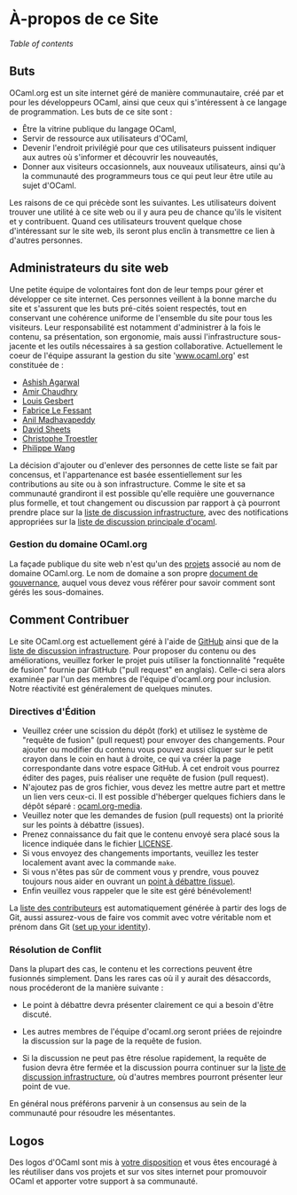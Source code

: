 <!-- ((! set title À-propos de ce Site !)) -->

# À-propos de ce Site
*Table of contents*

## Buts

OCaml.org est un site internet géré de manière communautaire, créé par et
pour les développeurs OCaml, ainsi que ceux qui s'intéressent à ce langage
de programmation.
Les buts de ce site sont :

* Être la vitrine publique du langage OCaml,
* Servir de ressource aux utilisateurs d'OCaml,
* Devenir l'endroit privilégié pour que ces utilisateurs puissent indiquer
  aux autres où s'informer et découvrir les nouveautés,
* Donner aux visiteurs occasionnels, aux nouveaux utilisateurs,
  ainsi qu'à la communauté des programmeurs tous ce qui peut leur être utile
  au sujet d'OCaml.

Les raisons de ce qui précède sont les suivantes. Les utilisateurs
doivent trouver une utilité à ce site web ou il y aura peu de chance
qu'ils le visitent et y contribuent. Quand ces utilisateurs trouvent
quelque chose d'intéressant sur le site web, ils seront plus enclin
à transmettre ce lien à d'autres personnes.


## Administrateurs du site web

Une petite équipe de volontaires font don de leur temps pour gérer et
développer ce site internet. Ces personnes veillent à la bonne marche
du site et s'assurent que les buts pré-cités soient respectés, tout
en conservant une cohérence uniforme de l'ensemble du site pour tous
les visiteurs. Leur responsabilité est notamment d'administrer à la fois
le contenu, sa présentation, son ergonomie, mais aussi l'infrastructure
sous-jacente et les outils nécessaires à sa gestion collaborative.
Actuellement le coeur de l'équipe assurant la gestion du site 'www.ocaml.org'
est constituée de :

- [Ashish Agarwal](http://ashishagarwal.org)
- [Amir Chaudhry](http://amirchaudhry.com)
- [Louis Gesbert](http://github.com/AltGr/)
- [Fabrice Le Fessant](http://www.lefessant.net/)
- [Anil Madhavapeddy](http://anil.recoil.org)
- [David Sheets](https://github.com/dsheets)
- [Christophe Troestler](https://github.com/Chris00)
- [Philippe Wang](http://philippewang.info/CL/)

La décision d'ajouter ou d'enlever des personnes de cette liste se fait
par concensus, et l'appartenance est basée essentiellement sur les
contributions au site ou à son infrastructure. Comme le site et sa
communauté grandiront il est possible qu'elle requière une gouvernance
plus formelle, et tout changement ou discussion par rapport à çà
pourront prendre place sur la [liste de discussion
infrastructure](http://lists.ocaml.org/listinfo/infrastructure/), avec
des notifications appropriées sur la [liste de discussion principale
d'ocaml](https://sympa.inria.fr/sympa/arc/caml-list/).


### Gestion du domaine OCaml.org

La façade publique du site web n'est qu'un des
[projets](https://github.com/ocaml/infrastructure/wiki) associé au nom de
domaine OCaml.org. Le nom de domaine a son propre
[document de gouvernance](/governance.html), auquel vous devez vous référer
pour savoir comment sont gérés les sous-domaines.


## Comment Contribuer

Le site OCaml.org est actuellement géré à l'aide de
[GitHub](https://github.com/ocaml/ocaml.org/) ainsi que de la [liste de
discussion infrastructure](http://lists.ocaml.org/listinfo/infrastructure/).
Pour proposer du contenu ou des améliorations, veuillez forker le projet
puis utiliser la fonctionnalité "requête de fusion" fournie par GitHub
("pull request" en anglais). Celle-ci sera alors examinée par l'un des
membres de l'équipe d'ocaml.org pour inclusion. Notre réactivité est
généralement de quelques minutes.


### Directives d'Édition

* Veuillez créer une scission du dépôt (fork) et utilisez le système
  de "requête de fusion" (pull request) pour envoyer des changements.
  Pour ajouter ou modifier du contenu vous pouvez aussi cliquer sur le
  petit crayon dans le coin en haut à droite, ce qui va créer la page
  correspondante dans votre espace GitHub. À cet endroit vous pourrez
  éditer des pages, puis réaliser une requête de fusion (pull request).
* N'ajoutez pas de gros fichier, vous devez les mettre autre part et
  mettre un lien vers ceux-ci. Il est possible d'héberger quelques
  fichiers dans le dépôt séparé :
  [ocaml.org-media](https://github.com/ocaml/ocaml.org-media).
* Veuillez noter que les demandes de fusion (pull requests) ont la
  priorité sur les points à débattre (issues).
* Prenez connaissance du fait que le contenu envoyé sera placé sous
  la licence indiquée dans le fichier
  [LICENSE](https://github.com/ocaml/ocaml.org/blob/master/LICENSE.md).
* Si vous envoyez des changements importants, veuillez les tester
  localement avant avec la commande `make`.
* Si vous n'êtes pas sûr de comment vous y prendre, vous pouvez toujours
  nous aider en ouvrant un [point à
  débattre (issue)](https://github.com/ocaml/ocaml.org/issues).
* Enfin veuillez vous rappeler que le site est géré bénévolement!

La [liste des contributeurs](contributors.html) est automatiquement
générée à partir des logs de Git, aussi assurez-vous de faire vos
commit avec votre véritable nom et prénom dans Git ([set up your
identity](http://git-scm.com/book/en/Getting-Started-First-Time-Git-Setup#_your_identity)).


### Résolution de Conflit

Dans la plupart des cas, le contenu et les corrections peuvent être
fusionnés simplement. Dans les rares cas où il y aurait des désaccords,
nous procéderont de la manière suivante :

* Le point à débattre devra présenter clairement ce qui a besoin
  d'être discuté.

* Les autres membres de l'équipe d'ocaml.org seront priées de rejoindre
  la discussion sur la page de la requête de fusion.

* Si la discussion ne peut pas être résolue rapidement, la requête de
  fusion devra être fermée et la discussion pourra continuer sur la
  [liste de discussion
  infrastructure](http://lists.ocaml.org/listinfo/infrastructure/),
  où d'autres membres pourront présenter leur point de vue.

En général nous préférons parvenir à un consensus au sein de la
communauté pour résoudre les mésentantes.


## Logos

Des logos d'OCaml sont mis à [votre disposition](/docs/logos.html) et
vous êtes encouragé à les réutiliser dans vos projets et sur vos sites
internet pour promouvoir OCaml et apporter votre support à sa communauté.

